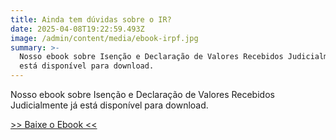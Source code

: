 ```yaml
---
title: Ainda tem dúvidas sobre o IR?
date: 2025-04-08T19:22:59.493Z
image: /admin/content/media/ebook-irpf.jpg
summary: >-
  Nosso ebook sobre Isenção e Declaração de Valores Recebidos Judicialmente já
  está disponível para download.
---
```

Nosso ebook sobre Isenção e Declaração de Valores Recebidos Judicialmente já está disponível para download.

[\>> Baixe o Ebook <<](https://multiformaci.com.br/clientes/slpg/irpf.pdf)
